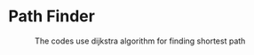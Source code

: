 <h1> Path Finder </h1>
<ul>
  <ol>The codes use dijkstra algorithm for finding shortest path</ol>
</ul>
